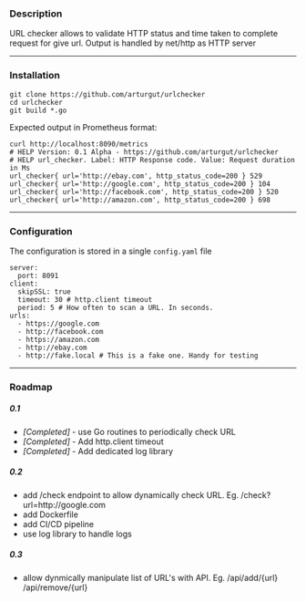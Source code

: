 ### Description
URL checker allows to validate HTTP status and time taken to complete request for give url. Output is handled by net/http as HTTP server

---

### Installation 
```
git clone https://github.com/arturgut/urlchecker
cd urlchecker
git build *.go
```

Expected output in Prometheus format:
```
curl http://localhost:8090/metrics
# HELP Version: 0.1 Alpha - https://github.com/arturgut/urlchecker
# HELP url_checker. Label: HTTP Response code. Value: Request duration in Ms
url_checker{ url='http://ebay.com', http_status_code=200 } 529
url_checker{ url='http://google.com', http_status_code=200 } 104
url_checker{ url='http://facebook.com', http_status_code=200 } 520
url_checker{ url='http://amazon.com', http_status_code=200 } 698
```

---

### Configuration 
The configuration is stored in a single `config.yaml` file
```
server: 
  port: 8091
client: 
  skipSSL: true
  timeout: 30 # http.client timeout
  period: 5 # How often to scan a URL. In seconds.
urls:
  - https://google.com
  - http://facebook.com
  - https://amazon.com
  - http://ebay.com
  - http://fake.local # This is a fake one. Handy for testing
```

---

### Roadmap

##### 0.1 

* *[Completed]* - use Go routines to periodically check URL
* *[Completed]* - Add http.client timeout 
* *[Completed]* - Add dedicated log library


##### 0.2 
* add /check endpoint to allow dynamically check URL. Eg. /check?url=http:\/\/google.com
* add Dockerfile 
* add CI/CD pipeline
* use log library to handle logs

##### 0.3
* allow dynmically manipulate list of URL's with API. Eg. /api/add/{url} /api/remove/{url}

